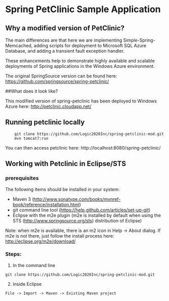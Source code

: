 # Spring PetClinic Sample Application

## Why a modified version of PetClinic?
The main differences are that here we are implementing Simple-Spring-Memcached, adding scripts for deployment to Microsoft SQL Azure Database, and adding a transient fault exception handler. 

These enhancements help to demonstrate highly available and scalable deployments of Spring applications in the Windows Azure environment. 

The original SpringSource version can be found here:
https://github.com/springsource/spring-petclinic/

##What does it look like?

This modified version of spring-petclinic has been deployed to Windows Azure here: http://petclinic.cloudapp.net/


## Running petclinic locally
```
	git clone https://github.com/Logic2020Inc/spring-petclinic-mod.git
	mvn tomcat7:run
```

You can then access petclinic here: http://localhost:8080/spring-petclinic/

## Working with Petclinic in Eclipse/STS

### prerequisites
The following items should be installed in your system:
* Maven 3 (http://www.sonatype.com/books/mvnref-book/reference/installation.html)
* git command line tool (https://help.github.com/articles/set-up-git)
* Eclipse with the m2e plugin (m2e is installed by default when using the STS (http://www.springsource.org/sts) distribution of Eclipse) 

Note: when m2e is available, there is an m2 icon in Help -> About dialog.
If m2e is not there, just follow the install process here: http://eclipse.org/m2e/download/


### Steps:

1) In the command line
```
git clone https://github.com/Logic2020Inc/spring-petclinic-mod.git
```
2) Inside Eclipse
```
File -> Import -> Maven -> Existing Maven project
```





